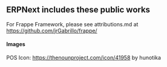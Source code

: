 ## ERPNext includes these public works

For Frappe Framework, please see attributions.md at https://github.com/jrGabrillo/frappe/

#### Images

POS Icon: https://thenounproject.com/icon/41958 by hunotika

